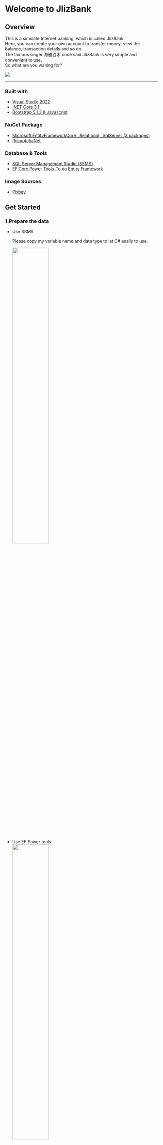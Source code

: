 ﻿# Welcome to JlizBank

## Overview
This is a simulate Internet banking, which is called JlizBank.<br>
Here, you can create your own account to transfer money, view the balance, transaction details and so on.<br>
The famous singer 海雅谷木 once said JlizBank is very simple and convenient to use.<br>
So what are you waiting for?

<img src="/ImgForIntro/JlizBankMvc.wmv"/>
<hr>


### Built with
<ul>
	<li><a href='https://visualstudio.microsoft.com/zh-hant/vs/'>Visual Studio 2022</a></li>
	<li><a href='https://docs.microsoft.com/zh-tw/dotnet/core/whats-new/dotnet-core-3-1'>.NET Core 3.1</a></li>
	<li><a href='https://getbootstrap.com/docs/5.1/getting-started/introduction/'>Bootstrap 5.1.3 & Javascript</a></li>

</ul>

### NuGet Package
<ul>
	<li><a href='https://docs.microsoft.com/zh-tw/ef/core/'>Microsoft.EntityFrameworkCore, .Relational, .SqlServer (3 packages)</a></li>
	<li><a href='https://github.com/tanveery/recaptcha-net'>RecaptchaNet</a></li>
</ul>

### Database & Tools
<ul>
    <li><a href='https://docs.microsoft.com/zh-tw/sql/ssms/download-sql-server-management-studio-ssms?view=sql-server-ver16'>SQL Server Management Studio (SSMS)</a></li>
	<li><a href='https://marketplace.visualstudio.com/items?itemName=ErikEJ.EFCorePowerTools'>EF Core Power Tools-To do Entity Framework</a></li>
</ul>

### Image Sources
<ul>
	<li><a href='https://pixabay.com/'>Pixbay</a></li>
</ul>

## Get Started
### 1.Prepare the data
<ul>
<li>Use SSMS</li>
<p>Please copy my variable name and data type to let C# easily to use.</p>
<img src="/ImgForIntro/ssms.png" width="50%" height="50%"/>

<li>Use EF Power tools</li>
<img src="/ImgForIntro/ef1.png" width="50%" height="50%"/>

<li>In appsettings.json</li>

```json
{
"ConnectionStrings": { "JlizBank": "Data Source=localhost;Initial Catalog=JlizBank;Persist Security Info=False;User ID=JC;Password=38405200;MultipleActiveResultSets=False;Encrypt=True;TrustServerCertificate=True;Connection Timeout=30;" }
}
```

<li>In startup.cs</li>

```Csharp
 public void ConfigureServices(IServiceCollection services)
{
		//Add context Service
	services.AddDbContext<JlizBankContext>(c=>c.UseSqlServer("name=ConnectionStrings:JlizBank"));
}

```

</ul>

<hr>

### 2.Dependence Injection

<ul>
<li>Create a project-Class Library to store an Interface and a class for following use</li>
</ul>

```CSharp
//Interface ICustomerService
    public interface ICustomerService
    {
        public Task<bool> CreateCustomerAsync(BankPersonalInfo personalInfo, BankAccount account);
        public Task<bool> CreateTransactionRecordsAsync(TransactionRecordsDetails details);
        public Task<BankPersonalInfo> GetPersonalInfoAsync(string CustomerId);
        public Task<BankAccount> GetAccountAsync(string LoginAccount);
		.................................................
	}

// class CustomerService
  public class CustomerService : ICustomerService
    {
        public Task<BankPersonalInfo> GetPersonalInfoAsync(string CustomerId)
        {
            var entity = _context.BankPersonalInfo.Where(b=>b.CustomerId.ToString()==CustomerId).FirstOrDefaultAsync();
            if (entity == null)
            {
                return null;
            }
            return entity;
        }
	}
	..................................................
```

<ul>
<li>In startup.cs</li>
</ul>

```Csharp
 public void ConfigureServices(IServiceCollection services)
{
		//Dependence Injection
         services.AddScoped<ICustomerService, CustomerService>();
}

```
<hr>

### 3.Register

<ul>
<li>Use regex in the input tag in View</li>

```html5
<label>Login Account: </label>
<input class="form-control" type="text" required placeholder="Required" asp-for="LoginAccount" pattern="^(?=.*\d)(?=.*\w)[\d\w]{5,15}$"/>
<div class="errorMsg" style="">5-15 characters, at least one letter and one number!</div>
```

<li>Use Css to show success or fail message</li>
<p></p>
<label>Error Result:</label>
<p></p>
<img src="/ImgForIntro/Error.png" width="400px" height="120px;"/>
<p></p>
<label>Success Result:</label>
<p></p>
<img src="/ImgForIntro/Success.png" width="400px" height="120px;"/>

</ul>

```html5
input[type=text]:valid, input[type=email]:valid, input[type=password]:valid{
        transition:0.2s;
        background-image: url("/Images/valid.png");
        background-size: 20px;
        background-repeat: no-repeat;
        background-position: 2% 50%;
        border-radius:6px;
 }
  input[type=text]:invalid:not(:focus):not(:placeholder-shown), input[type=email]:invalid:not(:focus):not(:placeholder-shown), input[type=password]:invalid:not(:focus):not(:placeholder-shown){
     background:pink;
 }
 input[type=text]:invalid:not(:placeholder-shown) ~ .errorMsg,  input[type=email]:invalid:not(:placeholder-shown) ~ .errorMsg,  input[type=password]:invalid:not(:placeholder-shown) ~ .errorMsg{
         max-height:60px;
         word-wrap:normal;
     }
  input[type=text],   input[type=email], input[type=password], input[type=date]{
      padding:10px 35px;
      border-radius:10px;
  }
    .errorMsg{
        transition:0.2s;
        background-image: url("/Images/Wrong.png");
        background-size: 20px;
        background-repeat: no-repeat;
        background-position: 0px 10px;
        font-size:14px;
      border-radius:6px;
      padding:5px 0 0 25px;
      max-height:0;
      transition:0.4s;
      overflow:hidden;
      color:red;
  }
```
<hr>

### 4.Login
<img src="/ImgForIntro/Login.png" width="50%" height="50%"/>

##### Use reCAPTCHA V2 to prevent robots

<ul><li>In startup.cs</li></ul>

```Csharp
using Recaptcha.Web.Configuration;
//..................
//In the ConfigureServices method
//..................
public void ConfigureServices(IServiceCollection services){
//..................
	RecaptchaConfigurationManager.SetConfiguration(Configuration);
}
```
<ul><li>In appsettings.json</li></ul>

```json
{
  "RecaptchaSiteKey": "Your RecaptchaSiteKey",
  "RecaptchaSecretKey": "Your RecaptchaSecretKey"
}
```

<ul><li>In the LoginController</li></ul>

```Csharp
//import namespace
using Recaptcha.Web;
using Recaptcha.Web.Mvc;
//........................
[HttpPost]
[AutoValidateAntiforgeryToken]
public async Task<IActionResult> VerifyUser(LoginViewModel model)
{
	//reCAPCHA V2 Verify
	RecaptchaVerificationHelper recaptchaHelper = this.GetRecaptchaVerificationHelper();

	if (string.IsNullOrEmpty(recaptchaHelper.Response))
	{
	   TempData["RecaptchaMsg"] = "Please click the above botton to verify !";
	   return View("Index");
	}
		RecaptchaVerificationResult recaptchaResult = recaptchaHelper.VerifyRecaptchaResponse();
	if (!recaptchaResult.Success)
	{
		ModelState.AddModelError("", "Incorrect captcha answer!");
		TempData["RecaptchaMsg"] = "Catch you robot!";
		return RedirectToAction("Index", "Home");
	}
}
```
<ul><li>In the View-Render the reCAPTCHA</li></ul>

```html5
	@Html.RecaptchaApiScript()
	@Html.RecaptchaWidget(renderApiScript:false)
```
<hr>

### 5.Authentication with Cookies

<ul>
<li>In startup.cs</li>

```Csharp
//import namespace
using Microsoft.AspNetCore.Authentication.Cookies;
//...............
//In the method of ConfigureServices
  public void ConfigureServices(IServiceCollection services)
{
	 services.AddAuthentication(CookieAuthenticationDefaults.AuthenticationScheme).AddCookie(o =>
	 {
		 o.LoginPath = new PathString("/Login/Index");
		 o.LogoutPath = new PathString("/Login/Logout");
		 o.ExpireTimeSpan = TimeSpan.FromMinutes(10);
		 o.SlidingExpiration = true;
	 });
}
//In the method of Configure
 public void Configure(IApplicationBuilder app, IWebHostEnvironment env)
 {
 //..................................................................................
	 app.UseAuthentication(); //Add this method before app.UseAuthorization()
	 app.UseAuthorization();
 }
```
<li>In LoginController</li>

```Csharp
 [HttpPost]
 [AutoValidateAntiforgeryToken]
 public async Task<IActionResult> VerifyUser(LoginViewModel model)
 {
 //...............................................................................
	 //When we authentucate the identity, save the info to Claims for following functions
	 var personalInfo = await _customer.GetPersonalInfoAsync(user.CustomerId.ToString());

	Claim[] claims = new[] { new Claim(ClaimTypes.NameIdentifier, user.CustomerId.ToString()), new Claim(ClaimTypes.GivenName, user.LoginAccount), new Claim(ClaimTypes.Name, personalInfo.UserName) };
	ClaimsIdentity identity = new ClaimsIdentity(claims, CookieAuthenticationDefaults.AuthenticationScheme);
	ClaimsPrincipal principal = new ClaimsPrincipal(identity);

	await HttpContext.SignInAsync(CookieAuthenticationDefaults.AuthenticationScheme, principal);
 }
```
</ul>

<hr>

### 6.Transfer Money
<img src="/ImgForIntro/Transfer.png" width="50%" height="50%"/>
<ul>
		<li>Use Smtp to send the verification code</li>
        <ul><li>In startup.cs</li></ul>

```Csharp
public class SendCodeMailService
{
	public string GetVerificationCode(string Email)
	{
	//Generate the random code
	string codes = "1234567890abcdefghijklmnopqrstuvwxyzABCDEFGHIJKLMNOPQRSTUVWXYZ";
	Random random = new Random();
	string verifyCode = string.Empty;
	for (int i = 0; i < 8; i++)
		{
		int index = random.Next(codes.Length);
		verifyCode += codes[index];
		}
	//Send Email
	using (MailMessage mailMessage = new MailMessage())
	{
		//Set receiver
		mailMessage.From = new MailAddress("jerry384052@gmail.com");
		//Receiver
		mailMessage.To.Add(Email);
		mailMessage.Subject = "Jliz Internet Bank-Reset Password--VerificationCode";
		mailMessage.Body = $"Your code are {verifyCode}";

	//Use SMTP to send Email
	using (SmtpClient smtp = new SmtpClient())
	{
		smtp.Credentials = new NetworkCredential("jerry384052@gmail.com", "xiwjmiggmzfbodvr");
		smtp.Host = "smtp.gmail.com";
		smtp.Port = 25;
		smtp.EnableSsl = true;
		smtp.Send(mailMessage);
	}
}
		return verifyCode;
	}

}
```
<hr>

### Other functions
<ul>
<li>Balance review</li>
<p></p>
<img src="/ImgForIntro/balance.png" width="50%" height="50%"/>
<li>Transaction details</li>
<p></p>
<img src="/ImgForIntro/transaction.png" width="50%" height="50%"/>
<li>Modify your personal infomation</li>
<p></p>
<img src="/ImgForIntro/personalinfo.png" width="50%" height="50%"/>
<li>Modify your password</li>
<p></p>
<img src="/ImgForIntro/modifyPwd.png" width="50%" height="50%"/>
<li>Forget your password</li>
<p></p>
<img src="/ImgForIntro/forgetPwd.png" width="50%" height="50%"/>
</ul>
